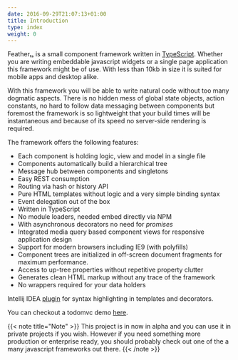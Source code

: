```yaml
---
date: 2016-09-29T21:07:13+01:00
title: Introduction
type: index
weight: 0
---
```


Featherₜₛ is a small component framework written in [TypeScript](https://www.typescriptlang.org/). 
Whether you are writing embeddable javascript widgets or a single page application this framework 
might be of use. With less than 10kb in size it is suited for mobile apps and desktop alike.

With this framework you will be able to write natural code without too many dogmatic aspects. 
There is no hidden mess of global state objects, action constants, no hard to follow data messaging 
between components but foremost the framework is so lightweight that your build times will be instantaneous 
and because of its speed no server-side rendering is required.

The framework offers the following features:

* Each component is holding logic, view and model in a single file
* Components automatically build a hierarchical tree
* Message hub between components and singletons
* Easy REST consumption
* Routing via hash or history API 
* Pure HTML templates without logic and a very simple binding syntax
* Event delegation out of the box
* Written in TypeScript
* No module loaders, needed embed directly via NPM
* With asynchronous decorators no need for _promises_
* Integrated media query based component views for responsive application design
* Support for modern browsers including IE9 (with polyfills)
* Component trees are initialized in off-screen document fragments for maximum performance.
* Access to up-tree properties without repetitive property clutter
* Generates clean HTML markup without any trace of the framework
* No wrappers required for your data holders
  
Intellij IDEA [plugin](http://dist.feather-ts.com/feather.jar) for syntax highlighting in templates 
and decorators.
  
You can checkout a todomvc demo [here](http://todo.feather-ts.com).
  
{{< note title="Note" >}}
This project is in now in alpha and you can use it in private projects if you wish. However if you need 
something more production or enterprise ready, you should probably check out one of the a many javascript 
frameworks out there.
{{< /note >}}

